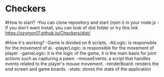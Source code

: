 # Checkers

#How to start? -You can clone repository and start (npm i) in your node.js -If you don't want install, you can look of dist folder or try this link https://szymon17.github.io/Checkers/dist/

#How it's working? -Game is divided on 6 scripts,
  -AiLogic: is responsible for the movement of ai.
  -playerLogic: is responsible for the movement of player.
  -gameLogic: it is the logic of the game, it is the main basis for joint actions such as capturing a pawn.
  -mouseEvents: a script that handles events related to the player's mouse movement.
  -renderBoard: renders the end screen and game boards.
  -state: stores the state of the application
